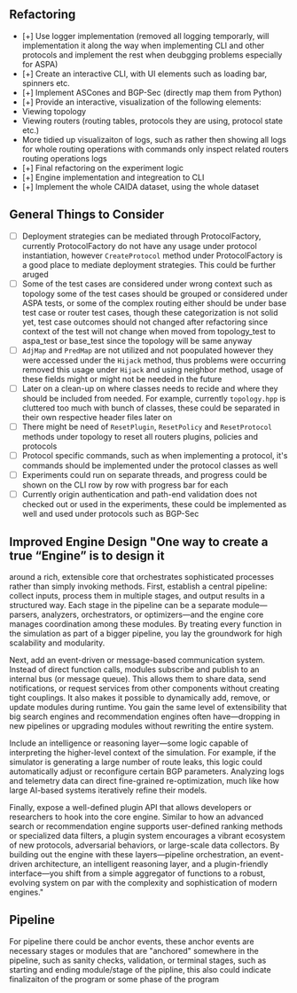 ## Refactoring
- [+] Use logger implementation (removed all logging temporarly, will
  implementation it along the way when implementing CLI and other protocols and
  implement the rest when deubgging problems especially for ASPA)
- [+] Create an interactive CLI, with UI elements such as loading bar, spinners
  etc.
- [+] Implement ASCones and BGP-Sec (directly map them from Python)
- [+] Provide an interactive, visualization of the following elements:
- Viewing topology
- Viewing routers (routing tables, protocols they are using, protocol state
  etc.)
- More tidied up visualizaiton of logs, such as rather then showing all logs for
  whole routing operations with commands only inspect related routers routing
  operations logs
- [+] Final refactoring on the experiment logic 
- [+] Engine implementation and integreation to CLI
- [+] Implement the whole CAIDA dataset, using the whole dataset

## General Things to Consider
- [ ] Deployment strategies can be mediated through ProtocolFactory, currently
  ProtocolFactory do not have any usage under protocol instantiation, however
  `CreateProtocol` method under ProtocolFactory is a good place to mediate
  deployment strategies. This could be further aruged
- [ ] Some of the test cases are considered under wrong context such as topology
  some of the test cases should be grouped or considered under ASPA tests, or
  some of the complex routing either should be under base test case or router
  test cases, though these categorization is not solid yet, test case outcomes
  should not changed after refactoring since context of the test will not change
  when moved from topology_test to aspa_test or base_test since the topology
  will be same anyway
- [ ] `AdjMap` and `PredMap` are not utilized and not poopulated however they
  were accessed under the `Hijack` method, thus problems were occurring removed
  this usage under `Hijack` and using neighbor method, usage of these fields
  might or might not be needed in the future 
- [ ] Later on a clean-up on where classes needs to recide and where they should
  be included from needed. For example, currently `topology.hpp` is cluttered
  too much with bunch of classes, these could be separated in their own
  respective header files later on
- [ ] There might be need of `ResetPlugin`, `ResetPolicy` and `ResetProtocol`
  methods under topology to reset all routers plugins, policies and protocols
- [ ] Protocol specific commands, such as when implementing a protocol, it's
  commands should be implemented under the protocol classes as well
- [ ] Experiments could run on separate threads, and progress could be shown on
  the CLI row by row with progress bar for each
- [ ] Currently origin authentication and path-end validation does not checked
  out or used in the experiments, these could be implemented as well and used
  under protocols such as BGP-Sec

## Improved Engine Design "One way to create a true “Engine” is to design it
around a rich, extensible core that orchestrates sophisticated processes rather
than simply invoking methods. First, establish a central pipeline: collect
inputs, process them in multiple stages, and output results in a structured way.
Each stage in the pipeline can be a separate module—parsers, analyzers,
orchestrators, or optimizers—and the engine core manages coordination among
these modules. By treating every function in the simulation as part of a bigger
pipeline, you lay the groundwork for high scalability and modularity.

Next, add an event-driven or message-based communication system. Instead of
direct function calls, modules subscribe and publish to an internal bus (or
message queue). This allows them to share data, send notifications, or request
services from other components without creating tight couplings. It also makes
it possible to dynamically add, remove, or update modules during runtime. You
gain the same level of extensibility that big search engines and recommendation
engines often have—dropping in new pipelines or upgrading modules without
rewriting the entire system.

Include an intelligence or reasoning layer—some logic capable of interpreting
the higher-level context of the simulation. For example, if the simulator is
generating a large number of route leaks, this logic could automatically adjust
or reconfigure certain BGP parameters. Analyzing logs and telemetry data can
direct fine-grained re-optimization, much like how large AI-based systems
iteratively refine their models.

Finally, expose a well-defined plugin API that allows developers or researchers
to hook into the core engine. Similar to how an advanced search or
recommendation engine supports user-defined ranking methods or specialized data
filters, a plugin system encourages a vibrant ecosystem of new protocols,
adversarial behaviors, or large-scale data collectors. By building out the
engine with these layers—pipeline orchestration, an event-driven architecture,
an intelligent reasoning layer, and a plugin-friendly interface—you shift from a
simple aggregator of functions to a robust, evolving system on par with the
complexity and sophistication of modern engines."

## Pipeline
For pipeline there could be anchor events, these anchor events are necessary stages
or modules that are "anchored" somewhere in the pipeline, such as sanity checks, 
validation, or terminal stages, such as starting and ending module/stage of the
pipline, this also could indicate finalizaiton of the program or some phase of the
program


